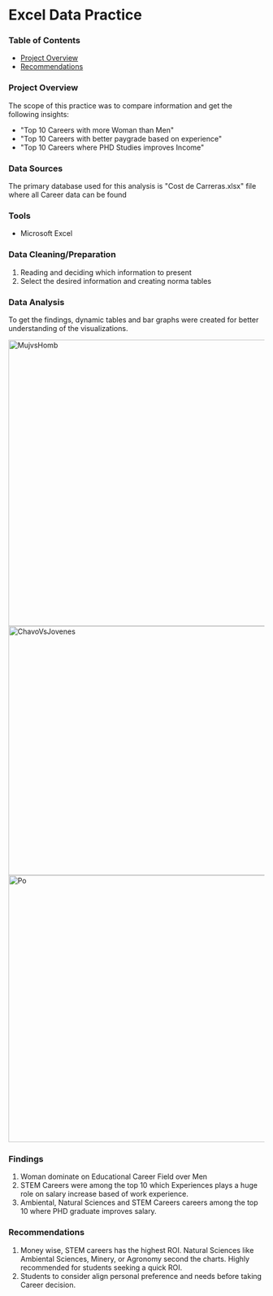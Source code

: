 
# Excel Data Practice

### Table of Contents

- [Project Overview](#project-overview)
- [Recommendations](#recommendations)
### Project Overview
The scope of this practice was to compare information and get the following insights:

- "Top 10 Careers with more Woman than Men" 
- "Top 10 Careers with better paygrade based on experience" 
- "Top 10 Careers where PHD Studies improves Income" 

### Data Sources
The primary database used for this analysis is "Cost de Carreras.xlsx" file where all Career data can be found

### Tools
- Microsoft Excel 


### Data Cleaning/Preparation
1. Reading and deciding which information to present
2. Select the desired information and creating norma tables

### Data Analysis
To get the findings, dynamic tables and bar graphs were created for better understanding of the visualizations.

<img width="871" height="563" alt="MujvsHomb" src="https://github.com/user-attachments/assets/02f21904-5928-4532-abef-d8073c2bc2ed" />

<img width="905" height="490" alt="ChavoVsJovenes" src="https://github.com/user-attachments/assets/2f88eb8d-1536-4b04-b08b-80cc474555e9" />

<img width="913" height="525" alt="Po" src="https://github.com/user-attachments/assets/f8d5d8c1-2284-4ec7-9761-61ec54827c7d" />


### Findings

1. Woman dominate on Educational Career Field over Men
2. STEM Careers were among the top 10 which Experiences plays a huge role on salary increase based of work experience.
3. Ambiental, Natural Sciences and STEM Careers careers among the top 10 where PHD graduate improves salary.

### Recommendations

1. Money wise, STEM careers has the highest ROI. Natural Sciences like Ambiental Sciences, Minery, or Agronomy second the charts. Highly recommended for students seeking a quick ROI.
2. Students to consider align personal preference and needs before taking Career decision.
